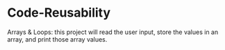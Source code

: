 # Code-Reusability
Arrays &amp; Loops: this project will read the user input, store the values in an array, and print those array values. 
